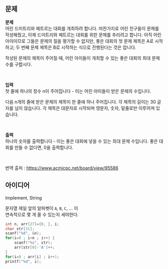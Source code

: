 ## 문제
**문제**  
어린 드미트리와 페트르는 대회를 개최하려 합니다. 마찬가지로 어린 친구들이 문제를 작성해줬고, 이제 드미트리와 페트르는 대회를 위한 문제를 추리려고 합니다. 아직 어린 아이이므로 그들은 문제의 질을 평가할 수 없지만, 좋은 대회의 첫 문제 제목은 A로 시작하고; 두 번째 문제 제목은 B로 시작하는 식으로 진행된다는 것은 압니다.

작성된 문제의 제목이 주어질 때, 어린 아이들이 개최할 수 있는 좋은 대회의 최대 문제 수를 구합시다.

<br/>

**입력**  
첫 줄에 하나의 정수 n이 주어집니다 - 이는 어린 아이들이 받은 문제의 수입니다.

다음 n개의 줄에 받은 문제의 제목이 한 줄에 하나 주어집니다. 각 제목의 길이는 30 글자를 넘지 않습니다. 각 제목은 대문자로 시작되며 영문자, 숫자, 밑줄로만 이루어져 있습니다.

<br/>

**출력**  
하나의 숫자를 출력합니다 - 이는 좋은 대회에 넣을 수 있는 최대 문제 수입니다. 좋은 대회를 만들 수 없다면, 0을 출력합니다.

<br/>

번역 출처 : https://www.acmicpc.net/board/view/95586

## 아이디어
Implement, String

문자열 제일 앞의 알파벳이 `A`, `B`, `C`, … 이  
연속적으로 몇 개 올 수 있는지 세야한다.  
```c
int n, arr[27]={0, }, i;
char str[31];
scanf("%d", &n);
for(i=0 ; i<n ; i++) {
	scanf("%s", str);
	arr[str[0]-'A']++;
}
for(i=0 ; arr[i] ; i++);
printf("%d", i);
```